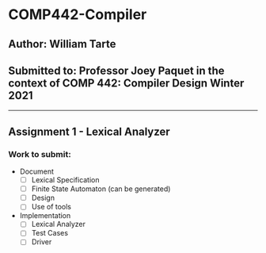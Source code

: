 # COMP442-Compiler
## Author: William Tarte
## Submitted to: Professor Joey Paquet in the context of COMP 442: Compiler Design Winter 2021
___
## Assignment 1 - Lexical Analyzer
### Work to submit:
 - Document
    - [ ] Lexical Specification
    - [ ] Finite State Automaton (can be generated)
    - [ ] Design
    - [ ] Use of tools
 - Implementation
    - [ ] Lexical Analyzer
    - [ ] Test Cases
    - [ ] Driver